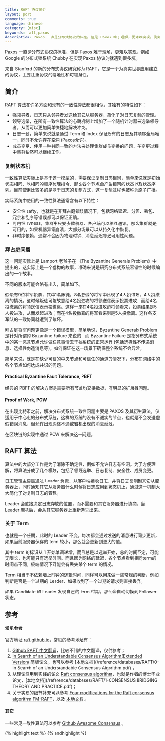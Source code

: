 ```yaml
---
title: RAFT 协议简介
layout: post
comments: true
language: chinese
category: [misc]
keywords: raft,paxos
description: Paxos 一直是分布式协议的标准，但是 Paxos 难于理解，更难以实现，例如 Google 的分布式锁系统 Chubby 在实现 Paxos 协议时就遇到很多坑。来自 Stanford 的新的分布式协议研究称为 RAFT，它是一个为真实世界应用建立的协议，主要注重协议的落地性和可理解性。
---
```


Paxos 一直是分布式协议的标准，但是 Paxos 难于理解，更难以实现，例如 Google 的分布式锁系统 Chubby 在实现 Paxos 协议时就遇到很多坑。

来自 Stanford 的新的分布式协议研究称为 RAFT，它是一个为真实世界应用建立的协议，主要注重协议的落地性和可理解性。

<!-- more -->

## 简介

RAFT 算法在许多方面和现有的一致性算法都很相似，其独有的特性如下：

* 强领导者，日志只从领导者发送给其它从服务器，简化了对日志复制的管理。
* 领导选举，在所有一致性算法的心跳机制上增加了一个随机计时器来选举领导者，从而可以更加简单快捷地解决冲突。
* 日志一致，简单来说就是通过 Term 和 Index 保证所有的日志及其顺序全局唯一，同时不允许存在空洞 (Paxos允许)。
* 成员变更，使用一种共同一致的方法来处理集群成员变换的问题，在变更过程中集群依然可以继续工作。

### 复制状态机

一致性算法实际上是基于这一模型的，需要保证复制日志相同，简单来说就是初始状态相同，以相同的顺序处理指令，那么各个节点会产生相同的状态以及状态序列。目前使用比较多的是基于日志的复制方式，这一复制过程也被称为原子广播。

实际系统中使用的一致性算法通常含有以下特性：

* 安全性 safty，也就是在非拜占庭错误情况下，包括网络延迟、分区、丢包、冗余和乱序等错误都可以保证正确。
* 可用性 livness，集群中只要多数机器、客户端可以相互通讯，那么集群就是可用的，如果机器异常崩溃，大部分场景可以从持久化中恢复。
* 非时序依赖，通常不会因为物理时钟、消息延迟导致可用性问题。

### 拜占庭问题

这一问题实际上是 Lamport 老爷子在 《The Byzantine Generals Problem》中提出的，这实际上是一个虚构的故事，准确来说是研究分布式系统容错性的时候编出的一个故事。

不同的版本可能会略有出入，简单如下。

假设有9位将军投票，其中1名叛徒。8名忠诚的将军中出现了4人投进攻，4人投撤离的情况。这时候叛徒可能故意给4名投进攻的将领送信表示投票进攻，而给4名投撤离的将领送信表示投撤离。这样一来在4名投进攻的将领看来，投票结果是5人投进攻，从而发起进攻；而在4名投撤离的将军看来则是5人投撤离。这样各支军队的一致协同就遭到了破坏。

拜占庭将军问题更像是一个错误模型，简单地说，Byzantine Generals Problem 是针对所谓的 Byzantine Failure 来说的，而 Byzantine Failure 是指分布式系统中的某一恶意节点允许做任意事情去干扰系统的正常运行 (包括选择性不传递消息、选择性伪造消息等)，如何保证在这一场景下确保整个系统不会异常。

简单来说，就是在缺少可信的中央节点和可信任的通道的情况下，分布在网络中的各个节点如何达成共识的问题。

#### Practical Byzantine Fault Tolerance, PBFT

经典的 PBFT 的解决方案是需要所有节点均交换数据，有明显的扩展性问题。

#### Proof of Work, POW

在出现比特币之前，解决分布式系统一致性问题主要是 PAXOS 及其衍生算法，仅适用于中心化的分布式系统，这样的系统的没有不诚实的节点，也就是不会发送虚假错误消息，但允许出现网络不通或宕机出现的消息延迟。

在区块链的实现中通过 POW 来解决这一问题。

<!-- 拜占庭故障是最严重最难处理的，当前的系统都是通过如何规避而非解决这一问题。-->

<!--
http://marknelson.us/2007/07/23/byzantine/
https://www.zhihu.com/question/23167269
一篇经典的英文介绍
http://marknelson.us/2007/07/23/byzantine/
区块链核心技术：拜占庭共识算法之PBFT
http://blog.liqilei.com/bai-zhan-ting-gong-shi-suan-fa-zhi-pbftjie-xi/
什么是拜占庭将军问题，关于POW工作量证明的解释
https://learnblockchain.cn/2018/02/05/bitcoin-byzantine/
区块链研习 | 看懂“拜占庭容错”，也就看懂了区块链的核心技术
https://www.leiphone.com/news/201709/YAd57zwnq8C1IGc2.html
论文
Practical Byzantine Fault Tolerance, PBFT
-->


## RAFT 算法

算法中的大部分工作是为了消除不确定性，例如不允许日志有空洞。为了方便理解，将算法分成了几个模块，包括了领导选举、日志复制、安全性、成员变更。

日志管理主要是通过 Leader 负责，从客户端接收日志，并将日志复制到其它从服务器上，同时通知其它从服务器什么时候将日志应用到状态机上，通过这一机制大大简化了对复制日志的管理。

Leader 会直接决定日志存放的位置，而不需要和其它服务器进行协商，当 Leader 宕机后，会从其它服务器上重新选举出来。

### 关于 Term

也就是一个任期，此时的 Leader 不变，每次都会通过发送的消息进行同步更新，如果当前服务器保存的 term 较小，那么就会更新到更大的值。

其中 term 的标识从 1 开始单调递增，而且总是以选举开始，总的时间不定，可能无限长，也可能只有选举时间。而且因为网络的延迟，各个节点看到相同term的时间点不同，极端情况下可能会有丢失某个 term 的情况。

Term 相当于不依赖墙上时钟的逻辑时间，同样可以用来做一些常规的判断，例如判断是否是一个过期的 Leader、如果收到了一个过期的请求则直接丢弃。

如果 Candidate 和 Leader 发现自己的 term 过期，那么会自动切换到 Follower 状态。

<!--
### 状态以及接口

#### 持久化状态

也就是在响应服务间的 RPC 调用前，需要持久化到磁盘中的数据，这个是对于所有服务器而言：

current_term 当前看到的最大 Term 值，启动时是 0 然后单调递增；
vote_for 投票给那个服务器；WHY??????
log 也就是在复制时的日志集，包含了操作指令，以及 Leader 的当前 Term，可以有多个，从 1 开始递增。

#### 非持久化

一般保存在内存中，或者启动时可以从日志中恢复。

所有机器中会保存如下内容：两个索引值什么区别WHY???????

commit_index 已知被提交日志的最大索引值，从 0 开始单调递增；
last_applied 已经应用到状态机的最大索引值，从 0 开始单调递增；

Leader 中包含的非持久化信息 (完成选举后需要重新初始化)：

next_index 对于每个服务器，需要发送给它们的下个日志索引值；
match_index 对于每个服务器，已经发送的最高索引值；

#### AppendEntries

用于复制日志，同时也会用作 Heartbeat(此时entries为空) 。

参数：

term  Leader的当前term值
leaderId 标识当前的leader，用于客户端的重定向
prevLogIndex 用于标识最近提交的log
prevLogTerm
entries[] 也就是真实的日志，可以多条；如果是心跳那么为空
leaderCommit 已经提交的日志序号，当Follower发现对应的日志被提交后会将日志应用到日志中；

响应：

1. 如果当前缓存的 term 大于消息中的 term ，则直接丢弃，并返回失败；可能是网络较差导致上个任期的请求在本次任期中到达。
2. 如果日志中找到了对应的 pervLogTerm 值，但是没有 pervLogIndex ，则直接返回失败；此时 Leader 会依次递减直到返回成功，从而保证日志的一致性。
3. 如果找到了匹配的 pervLogIndex ，但是对应的 term 值不匹配，此时需要直接删除之前的日志；可能是因为由于频繁重启导致日志混乱，删除的日志通常是未达成多数派导致的脏数据，详见Figure7。
4. 将不在日志中的条目添加到本地的日志中，一般是缓存中。
5. 如果 leaderCommit > commitIndex (本地缓存)，那么更新当前服务器已知的最近提交日志，也就是 commitIndex = min(leaderCommit, index of last new entry)。

然后会返回成功。

#### RequestVote

用于 Candidate 收集投票，当 Follower 在选举的超时时间内没有收到 AppendEntries 请求或者 RequestVote 请求，就认为当前 Follower 由于某些原因宕掉了，于是开始发起选举。

参数：

term Candidate的当前term值；
candidateId 标示是那个服务发起的选举请求；
lastLogIndex
lastLogTerm

响应：

1. 如果当期缓存的 term 大于消息中的 term 值，那么直接返回失败+当前的term；一般是由于当期那已经选出了主。
2. 如果votedFor是 NULL 或者发起请求的 CandidateID ，且 Candidate 的日志比当前服务器的日志更新，那么会进行投票。
3. 否则不进行投票。是否直接不返回结果??????

在比较那个日志更新时，首先比较日志当前的 term 值，然后是 index ，其中值比较大的表示日志更新。

???????? 5.1 什么场景下可能会导致无法选出

### 领导选举

当前的 Leader 宕机时，如何重新选举一个 Leader 出来。

### 日志复制

RAFT 采用了强一致的日志模型，不允许日志间有空洞出现，从而简化了日志复制过程。只有 Leader 从客户端接收日志请求(Append-Only)，同时单向复制到其它节点，并保证日志及其顺序相同。

日志中包含了三部分：A) Log Index 所有机器保持一致，从 1 开始单调递增；B) 日志提交时的 Term 值，也就是主节点的 Term；C) 该操作的日志内容。这也就意味着，只要是 index 和 term 相同，那么保存了相同的命令，且在整个流程中唯一。

一般的处理流程为：

1. 接收用户请求，并添加到本地的日志中(保存在内存中)；
2. 调用 AppendEntries() 接口将所有请求发送给其它机器；
3. 当接收到多数响应后，由 Leader 决定是否添加到状态机(是否持久化)，此时称为已经提交(commited)；客户端是否需要持久化??????
4. 响应客户端。
5. 当从节点发现了已经提交的日志时，就应用到本地的状态机。

如果因为丢包、网络慢、宕机、主机负载高等原因导致日志添加失败，那么 Leader 会一直尝试发送请求，直到所有日志复制成功。

这样，RAFT 可以保证已经 commited 的请求会最终持久化，并可以最终被集群中的其它机器执行。


#### 异常处理

在论文的 F7 中列举了一系列可能出现的异常场景，RAFT 采取的方式是强制所有的节点与主节点保持一致。这里有两个问题，A) 如何确定哪些是最新的日志；B) 如何将最新的日志进行同步。

Leader 会为每个 Server 维护两个值：A) nextIndex 领导者下次需要发送给客户的日志序号；B)

关于第二步，是通过 AppendEntries 调用实现的。Leader 中通过 nextIndex 保存了下次需要发送的日志序号；每次 Leader 启动时，会将该值设置为 Leader 的当前序号，在调用 AppendEntries 时，对应的节点如果 term 匹配了，但是日志序号不匹配，会返回失败，此时 Leader 会依次递减该值，直到返回成功。

这也就意味着 Leader 的日志是 Append Only 。

### 安全性

也就是状态机的安全，如果一条日志已经确认添加到了状态机里面，整个集群就不会在相同日志索引上出现不同的指令。

实际上，这里会利用上述的领导选举、日志复制机制，然后再添加一定的限制确保整个集群的状态机正常。仅以上面的机制，可能会导致一个日志 index 较低的机器被选举为 Leader，进而导致对客户端来说部分已经提交的日志被覆盖。

简单来说，就是确保一台机器被选举为 Leader 时，该节点含有全部的已提交日志。

#### 保障机制

1. 投票时必须满足多数派原则才可能当选 Leader ；
2. 不允许上个 term 的日志通过多数派的机制进行提交；

对于第二点解释如下。

在日志复制阶段讨论过，只要 Leader 已经确认多数派机器已经收到了日志就认为该日志已经完成了提交，那么在提交之前如果主宕机，在选举出的新 Leader 会保证日志被提交。

在 F8 中，如果允许老的 term 同样以多数派的方式提交，可能会导致上一个 term 被提交的日志，在下个 term 中被覆盖掉。为此，RAFT 不允许上个 term 的日志通过多数派的机制进行提交。


到此为止，RAFT 的核心功能特性已经完成。

5.4.3 Safety Argument

F8(b): S1


客户端的状态未知场景：

1. F8(b) 在 (a) 时如果 S1 宕机，会导致当时的客户端链接异常，此时的状态未知：A) 有可能未满足多数派而提交失败；B) 满足了多数派，但是没有来得及响应，新主会重新复制日志。

### 成员变更

## 时间和可用性

RAFT 的安全性不会依赖时间，而可用性 (系统可以及时响应客户端) 不可避免的会依赖时间，

## SnapShot

RAFT 中每个服务器独立的创建快照，只包括已经被提交的日志，主要的目的是将状态机写入到快照中，同时也包含一些少量的元数据。

其中元数据包括：A) 最近的日志索引，也就是状态机最后的应用日志；B) 最近的任期，也就是快照是的任期。

到快照中：最后被包含索引指的是被快照取代的最后的条目在日志中的索引值（状态机最后应用的日志），最后被包含的任期指的是该条目的任期号。

这两个数据用于支持 AppendEntries 方法，第一个条目附加日志请求时的一致性检查，因为检查时需要确认最后的索引值和任期号。一旦最新的快照更新成功，那么之前的日志和快照就可以被删除了。

### SnapShot复制

正常来说，各个服务器独立创建快照，但是，当 Follower 节点上线时，Leader 会将该 Follower 上落后的日志复制过去，如果 Follower 下线时间比较久，就可能会导致很多被回收的历史日志无法在 Follower 上进行回收，进而导致各个节点的状态不一致。

因为日志回收是在对当前应用进行 SnapShot 之后进行的，而被回收的日志的状态已经反映在 SnapShot 中了，因此可以直接复制 SnapShot 以及 SnapShot 之后的更新日志到 Follower 。

https://zhuanlan.zhihu.com/p/29865583
https://my.oschina.net/fileoptions/blog/1637873

## Linearizable Read

https://www.jianshu.com/p/d888642ef72c
有很多对于一致性的介绍
http://opass.logdown.com/
介绍一致性读的实现
https://zhuanlan.zhihu.com/p/31050303

就是读请求需要读到最新已提交的数据，而非老数据。

在分布式系统中，存在多种一致性模型，包括了严格一致性、线性一致性、顺序一致性等，不同的一致性模型给应用提供的数据保证也不同，其代价也不一样，一致性越强，代价越高；但是一致性越强，对应用的使用也就越友好。

关于一致性模型的介绍可以查看 [Strong Consistency Models](https://aphyr.com/posts/313-strong-consistency-models) 。

首先，现在的 RAFT 模型中，Follower 和 Leader 之间必然存在延迟，而且各个 Follower 的状态不同。

按照 RAFT 协议的规定，Leader 有最新的状态，所以如果读请求访问的是 Leader ，那么正常直接返回数据给客户端即可。但真实的场景是，当出现网络分区时，如果其它的 Follower 已经选出了新的 Leader ，同时提交了一堆的请求；而此时老的 Leader 还没有发现自己已经不是 Leader 了，那么就可能返回了老的数据，也就是 Stale Read。

如果不对读流程作任何的特殊处理，上述限制就会导致一个非一致性的读，而线性一致性的两个要求：一致性读和读最新数据更是无从谈起。

在论文的 Section 8 中有对此的介绍，通过 ReadIndex 的机制来实现线性一致读，简单来说就是先要确认两个内容：

1. 确认需要返回最新的数据。Leader 必须维护最近提交的日志索引，正常的任期中会保存该信息；如果是被新选举为主，为了获取该信息，需要发送一个 NOOP 请求。
2. 当前仍然为主。在响应 Read-Only 请求前，需要先确认当前节点是否仍然为主；RAFT 通过心跳的多数派原则确认。

RAFT 作者在其 [Consensus: Bridging Theory and Practice Section-6.4](https://ramcloud.stanford.edu/~ongaro/thesis.pdf) 提出了一种叫做 ReadIndex 的方案：

也就是当主接收到读请求时，将当前 CommitIndex 记录下来，记作 ReadIndex ，在返回结果给客户端之前，主需要先确定自己现在还是不是真的主，方法是给其它所有节点发送一次心跳，如果收到了多数派的响应，说明至少这个读请求到达这个节点时，这个节点仍然是主，这时只需要等到 Commit Index 被 应用到状态机后，即可返回结果。


### 源码解析

关于线性读的实现在 raft/read_only.go 中。


## 性能指标

一般的性能指标通过两个因素决定：A) 延迟(latency)，完成一次接口调用的操作时间；B) 吞吐量 (throughput)，在某个时间期间内(一般是秒)完成操作的总数量。一般随着并发量的增加，平均延迟会同时增加。

对于三个成员组成的 ETCD，通常在轻负载下可以在低于 1ms 内完成一个请求，并在重负载下可以每秒完成超过 30000 个请求。

对于 ETCD 这类分布式系统而言，延迟一般受限于两个物理约束：网络延迟和磁盘延迟。完成一次请求的最小时间包括了两部分时间的相加：A) 各成员之间的网络往返时延(Round Trip Time, RTT)；B) 需要提交数据到持久化存储的 fdatasync 时间。

一般一个数据中心的 RTT 在毫秒内，机械硬盘一般是 10ms，SSD 通常可以低于 1ms，同时为在高负载下提高吞吐量，一般会将多个请求打包。

另外需要考虑的是序列化、反序列化，存储引擎 BoltDB 的 MVCC，通常可以在 10us 内完成；还有就是做快照合并时可能会造成延迟尖峰 (Latency Spike)，在机械盘上尤其明显。

MustSync() 通过该接口判断是否需要强制同步刷新到磁盘

在 example 的示例程序中。

rc.node.Ready() 每次通过获取请求后都会检查是否需要SnapShot
rc.maybeTriggerSnapshot()

## 保活性

异常时返回客户端的最大延迟时间为任期的超时时间。

etcd-raft的Leader节点维护了集群Follower节点的日志同步状态，以此作为下一次日志复制的线索。


日志实现在 `type raft struct` 中的 `raftLog *raftLog` 对象，会在 `newRaft()` 函数中进行初始化。

raft.newRaft() 新建RAFT对象
 |-newLog() 会从SnapShot中读入commitIndex和lastApplied的日志序号

raft.stepLeader()
 |-raft.sendAppend() 发送日志
 | |-Progress.becomeSnapshot() 切换到snapshot状态
 |-raft.send() 发送MsgSnap日志请求给客户端

raft.handleSnapshot() 在接收到SnapShot消息之后执行，包括Follower和Candidate raft/raft.go

## 成员变更

增加成员或者变换成员角色都属于这一类，在变更时要求同一个任期内不能同时出现两个 Leader，不过从论文的 Figure-10 中可以看到，如果老的配置中 Server1 是主，直接修改配置，在新增两个主机之后可能会在某个时间出现两台主的情况。

为此，在做成员变更时采用两阶段 (Two-Phases) 提交最新配置。

RAFT 在修改集群配置时引入了中间状态，称之为共同一致 (Joint Consensus)，此时会包含了新旧两种配置。通过这种方式可以完成配置调整，同时不影响集群的正常工作。


真正配置切换的时机是主节点发起新配置请求时，不管是否已经提交，同时带来的问题是，如果这条成员变更日志最终没有commit，在发生leader切换的时候，成员组就需要回滚到旧的成员组。？？？怎么回滚？？什么场景会出现

Etcd-RAFT 为了实现简单，将切换成员组的时机选在 Apply 成员变更日志的时候，这一部分在 raft/doc.go 中有相关介绍。

node.ProposeConfChange() raft/node.go 开始提交成员变更申请
 |-Marshal()
 |-node.Step() 发送类型为EntryConfChange的报文，对应stepLeader()函数

在对应的 RAFT 处理协程中，会判断报文类型是否为 e.Type == pb.EntryConfChange，如果是且 pendingConf 为真，也就是有报文正在处理，那么就会重置该报文的类型，从而忽略。

http://www.cnblogs.com/foxmailed/p/7190642.html


## LeaderShip Transfer

在运维场景使用较多，简单来说，就是将集群中的 Leader 身份转给另外的节点。

RAFT 协议要求新主必须包含所有已经提交的日志，有其固定的选主协议，而 PAXOS 对选主没有要求，任何一个成员都可以成为主，选主协议需要单独实现。

为了实现这一功能，作者提出了一个方案作为 RAFT 扩展。

其原理是，保证 Transferee 拥有和原领导者有相同的日志，期间需要停写，然后给 Transferee 发送一个特殊的消息，让这个 Follower 可以马上进行选主，而不用等到选举超时。

TransferLeadership() raft/node.go 开始执行切换，对应的消息为MsgTransferLeader

上述的接口可以在任一主机上发送，会尝试将该节点提升为 Leader，对于 stepFollower() 中会直接给主发送报文；在 stepLeader() 函数中，的处理会比较复杂。首先检查是否有 Transfer 在执行。

## Linearizable Read

ChangeOver
FailOver

/post/golang-etcd-introduce.html
## 源码编译

可以直接通过 git 下载代码，如果网络不通，也可以直接下载然后编译。

$ git clone https://github.com/coreos/etcd.git
$ cd etcd
$ ./build

最终会在当前目录下生成 bin 目录。

一般放在 $GOROOT 目录下，如果该环境变量不存在则会保存到 $GOPATH/src 目录下。

https://zhuanlan.zhihu.com/distributed-storage

/post/golang-etcd-introduce.html
下载完成后可以直接放到任意目录下，然后通过如下命令查看版本信息。
./etcd --version
ETCDCTL_API=3 ./etcdctl version

为了方便使用，可以直接将这两个二进制文件复制到 `/usr/bin` 目录下。

https://coreos.com/etcd/docs/latest/

https://github.com/coreos/etcd/blob/master/Documentation/dev-guide/local_cluster.md


在本地集群测试时，直接使用 goreman 工具。

----- 直接将日志重定向到一个临时文件
goreman start > /tmp/goreman.log


关于配置项可以查看 [Configuration flags](https://coreos.com/etcd/docs/latest/op-guide/configuration.html) 中的介绍。

--name
  集群中节点名，可区分且不重复即可；
--listen-peer-urls
  用于集群内部之间通信的URL，包括选举、数据同步等，可监听多个；
--listen-client-urls
  用于接收来自客户端的请求，同样可以监听多个；
--advertise-client-urls
  用于客户端或者代理访问集群，可以用来发现集群的节点，一般是上述listen-client-urls的集合？？？？；

----- 查看当前成员
ETCDCTL_API=3 etcdctl --write-out=table --endpoints="http://localhost:2379,http://localhost:22379" member list


----- 获取key的值
$ etcdctl get /message

ETCDCTL_API=3 etcdctl --write-out=table endpoint status


https://www.jianshu.com/p/5aed73b288f7
http://www.cnblogs.com/foxmailed/p/7137431.html
http://blog.neverchanje.com/2017/01/30/etcd_raft_core/
https://www.jianshu.com/p/ae1031906ef4
https://www.jianshu.com/p/ae462a2d49a8
http://chenneal.github.io/2017/03/16/phxpaxos%E6%BA%90%E7%A0%81%E9%98%85%E8%AF%BB%E4%B9%8B%E4%B8%80%EF%BC%9A%E8%B5%B0%E9%A9%AC%E8%A7%82%E8%8A%B1/
http://vlambda.com/wz_xberuk7dlD.html
https://github.com/maemual/raft-zh_cn/blob/master/raft-zh_cn.md
http://www.opscoder.info/ectd-raft-library.html

etcd-raft的线性一致读方法一：ReadIndex
https://zhuanlan.zhihu.com/p/31050303


http://dockone.io/article/2955
-->


## 参考

#### 常见参考

官方地址 [raft.github.io](https://raft.github.io/)，常见的参考地址有：
1. [Github RAFT 中文翻译](https://github.com/maemual/raft-zh_cn)，比较不错的中文翻译，仅供参考；
2. [In Search of an Understandable Consensus Algorithm(Extended Version)](https://ramcloud.stanford.edu/~ongaro/thesis.pdf) 简版论文，也可以参考 [本地文档](/reference/databases/RAFT/0-In Search of an Understandable Consensus Algorithm.pdf)；
3. 从理论应用到实践的论文 [Raft consensus algorithm](https://github.com/ongardie/dissertation)，也就是作者的博士毕业论文，[本地文档](/reference/databases/RAFT/1-CONSENSUS BRIDGING THEORY AND PRACTICE.pdf)；
4. 关于实现的细节补充可以参考 [Four modifications for the Raft consensus algorithm FM-RAFT](http://openlife.cc/system/files/4-modifications-for-Raft-consensus.pdf)，以及 [本地文档](/reference/databases/RAFT/3-4-modifications-for-Raft-consensus.pdf) 。

#### 其它

一些常见一致性算法可以参考 [Github Awesome Consensus](https://github.com/dgryski/awesome-consensus) 。

{% highlight text %}
{% endhighlight %}
